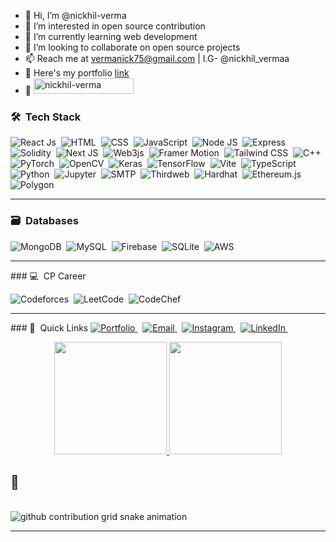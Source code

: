  - 👋 Hi, I’m @nickhil-verma  
 - 👀 I’m interested in open source contribution  
 - 🌱 I’m currently learning web development  
 - 💞️ I’m looking to collaborate on open source projects  
 - 📫 Reach me at vermanick75@gmail.com | I.G- @nickhil_vermaa  
 - 🔗 Here's my portfolio <a href="https://nikhilportfolio-india.vercel.app">link</a>
 - 👀 <img src="https://komarev.com/ghpvc/?username=nickhil-verma&label=Profile%20views&color=0047AB&style=plastic?" alt="nickhil-verma" height=25px, width=160px/> 


### 🛠 &nbsp;Tech Stack

![React Js](https://img.shields.io/badge/react-%2320232a.svg?style=for-the-badge&logo=react&logoColor=%2361DAFB)&nbsp;
![HTML](https://img.shields.io/badge/html-%23E34F26.svg?style=for-the-badge&logo=html5&logoColor=white)&nbsp;
![CSS](https://img.shields.io/badge/css-%231572B6.svg?style=for-the-badge&logo=css3&logoColor=white)&nbsp;
![JavaScript](https://img.shields.io/badge/javascript-%23323330.svg?style=for-the-badge&logo=javascript&logoColor=%23F7DF1E)&nbsp;
![Node JS](https://img.shields.io/badge/node.js-%2343853D.svg?style=for-the-badge&logo=node.js&logoColor=white)&nbsp;
![Express](https://img.shields.io/badge/express-%23000000.svg?style=for-the-badge&logo=express&logoColor=white)&nbsp;
![Solidity](https://img.shields.io/badge/Solidity-%23363636.svg?style=for-the-badge&logo=solidity&logoColor=white)&nbsp;
![Next JS](https://img.shields.io/badge/Next-black?style=for-the-badge&logo=next.js&logoColor=white)&nbsp;
![Web3js](https://img.shields.io/badge/Web3.js-F16822?style=for-the-badge&logo=web3.js&logoColor=white)&nbsp;
![Framer Motion](https://img.shields.io/badge/Framer%20Motion-%23000000.svg?style=for-the-badge&logo=framer&logoColor=blue)&nbsp;
![Tailwind CSS](https://img.shields.io/badge/tailwindcss-%2338B2AC.svg?style=for-the-badge&logo=tailwind-css&logoColor=white)&nbsp;
![C++](https://img.shields.io/badge/c++-%2300599C.svg?style=for-the-badge&logo=c%2B%2B&logoColor=white)&nbsp;
![PyTorch](https://img.shields.io/badge/pytorch-%23EE4C2C.svg?style=for-the-badge&logo=pytorch&logoColor=white)&nbsp;
![OpenCV](https://img.shields.io/badge/opencv-%235C3EE8.svg?style=for-the-badge&logo=opencv&logoColor=white)&nbsp;
![Keras](https://img.shields.io/badge/Keras-%23D00000.svg?style=for-the-badge&logo=keras&logoColor=white)&nbsp;
![TensorFlow](https://img.shields.io/badge/TensorFlow-%23FF6F00.svg?style=for-the-badge&logo=tensorflow&logoColor=white)&nbsp;
![Vite](https://img.shields.io/badge/vite-%23646CFF.svg?style=for-the-badge&logo=vite&logoColor=white)&nbsp;
![TypeScript](https://img.shields.io/badge/typescript-%23007ACC.svg?style=for-the-badge&logo=typescript&logoColor=white)&nbsp;
![Python](https://img.shields.io/badge/python-%233776AB.svg?style=for-the-badge&logo=python&logoColor=white)&nbsp;
![Jupyter](https://img.shields.io/badge/jupyter-%23F37626.svg?style=for-the-badge&logo=jupyter&logoColor=white)&nbsp;
![SMTP](https://img.shields.io/badge/SMTP-%23D44638.svg?style=for-the-badge)&nbsp;
![Thirdweb](https://img.shields.io/badge/thirdweb-%23000000.svg?style=for-the-badge&logo=thirdweb&logoColor=white)&nbsp;
![Hardhat](https://img.shields.io/badge/hardhat-%23F8C74E.svg?style=for-the-badge&logo=ethereum)&nbsp;
![Ethereum.js](https://img.shields.io/badge/ethereum.js-%23363636.svg?style=for-the-badge&logo=ethereum&logoColor=white)&nbsp;
![Polygon](https://img.shields.io/badge/polygon-%23618FCC.svg?style=for-the-badge&logo=polygon&logoColor=white)&nbsp;
<hr>

### 🗃 &nbsp;Databases

![MongoDB](https://img.shields.io/badge/MongoDB-%234ea94b.svg?style=for-the-badge&logo=mongodb&logoColor=white)&nbsp;
![MySQL](https://img.shields.io/badge/mysql-%2300f.svg?style=for-the-badge&logo=mysql&logoColor=white)&nbsp;
![Firebase](https://img.shields.io/badge/firebase-%23039BE5.svg?style=for-the-badge&logo=firebase)&nbsp;
![SQLite](https://img.shields.io/badge/sqlite-%2307405e.svg?style=for-the-badge&logo=sqlite&logoColor=white)&nbsp;
![AWS](https://img.shields.io/badge/Amazon_AWS-%23232F3E.svg?style=for-the-badge&logo=amazon-aws&logoColor=white)&nbsp;
<hr>
### 💻 &nbsp;CP Career

![Codeforces](https://img.shields.io/badge/Codeforces-%23000000.svg?style=for-the-badge&logo=codeforces&logoColor=%23F87F20)&nbsp;
![LeetCode](https://img.shields.io/badge/LeetCode-%23FFA116.svg?style=for-the-badge&logo=leetcode&logoColor=black)&nbsp;
![CodeChef](https://img.shields.io/badge/CodeChef-%235B4638.svg?style=for-the-badge&logo=codechef&logoColor=white)&nbsp;
<hr>
### 🔗 &nbsp;Quick Links
 
  <a href="https://nikhilportfolio-india.vercel.app/#" target="_blank">
    <img src="https://img.shields.io/badge/Portfolio-%23000000.svg?style=for-the-badge" alt="Portfolio" class="bounce" />
  </a>&nbsp;
  <a href="mailto:vermanick75@gmail.com" target="_blank">
    <img src="https://img.shields.io/badge/Email-%23D44638.svg?style=for-the-badge&logo=gmail&logoColor=white" alt="Email" class="bounce delay-1" />
  </a>&nbsp;
  <a href="https://www.instagram.com/nickhil_verma" target="_blank">
    <img src="https://img.shields.io/badge/Instagram-%23E4405F.svg?style=for-the-badge&logo=instagram&logoColor=white" alt="Instagram" class="bounce delay-2" />
  </a>&nbsp;
  <a href="https://www.linkedin.com/in/nikhil-verma-Banglore/" target="_blank">
    <img src="https://img.shields.io/badge/LinkedIn-%230077B5.svg?style=for-the-badge&logo=linkedin&logoColor=white" alt="LinkedIn" class="bounce delay-3" />
  </a>&nbsp;
 

 
<p align="center"> 
	
</p>
<p align="center">
<a href="https://github.com/nickhil-verma">
  <img height="180em" src="https://github-readme-stats-eight-theta.vercel.app/api?username=nickhil-verma&show_icons=true&theme=algolia&include_all_commits=true&count_private=true"/>
  <img height="180em" src="https://github-readme-stats-eight-theta.vercel.app/api/top-langs/?username=nickhil-verma&layout=compact&langs_count=8&theme=algolia"/>
</a>
</p>

## 🐍
  <br>
 <picture>
  <source
    media="(prefers-color-scheme: dark)"
    srcset="https://raw.githubusercontent.com/nickhil-verma/snk/output/github-contribution-grid-snake-dark.svg"
  />
  <source
    media="(prefers-color-scheme: light)"
    srcset="https://raw.githubusercontent.com/nickhil-verma/snk/output/github-contribution-grid-snake.svg"
  />
  <img
    alt="github contribution grid snake animation"
    src="https://raw.githubusercontent.com/nickhil-verma/snk/output/github-contribution-grid-snake.svg"
  />
</picture>
<hr/>
